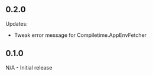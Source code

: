 ## 0.2.0

Updates:

- Tweak error message for Compiletime.AppEnvFetcher

## 0.1.0

N/A - Initial release
